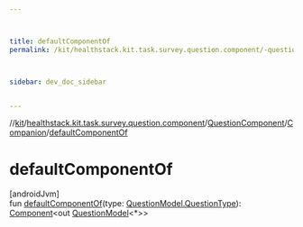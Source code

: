 ```yaml
---



title: defaultComponentOf
permalink: /kit/healthstack.kit.task.survey.question.component/-question-component/-companion/default-component-of.html



sidebar: dev_doc_sidebar


---
```




//[kit](/kit.html)/[healthstack.kit.task.survey.question.component](../../index.html)/[QuestionComponent](../index.html)/[Companion](index.html)/[defaultComponentOf](default-component-of.html)



# defaultComponentOf



[androidJvm]\
fun [defaultComponentOf](default-component-of.html)(type: [QuestionModel.QuestionType](../../../healthstack.kit.task.survey.question.model/-question-model/-question-type/index.html)): [Component](../../-component/index.html)&lt;out [QuestionModel](../../../healthstack.kit.task.survey.question.model/-question-model/index.html)&lt;*&gt;&gt;






